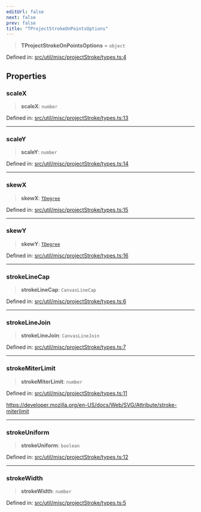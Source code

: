 ```yaml
---
editUrl: false
next: false
prev: false
title: "TProjectStrokeOnPointsOptions"
---
```


> **TProjectStrokeOnPointsOptions** = `object`

Defined in: [src/util/misc/projectStroke/types.ts:4](https://github.com/fabricjs/fabric.js/blob/977f797255d8c56b5b68360b0d45bed33697d2e8/src/util/misc/projectStroke/types.ts#L4)

## Properties

### scaleX

> **scaleX**: `number`

Defined in: [src/util/misc/projectStroke/types.ts:13](https://github.com/fabricjs/fabric.js/blob/977f797255d8c56b5b68360b0d45bed33697d2e8/src/util/misc/projectStroke/types.ts#L13)

***

### scaleY

> **scaleY**: `number`

Defined in: [src/util/misc/projectStroke/types.ts:14](https://github.com/fabricjs/fabric.js/blob/977f797255d8c56b5b68360b0d45bed33697d2e8/src/util/misc/projectStroke/types.ts#L14)

***

### skewX

> **skewX**: [`TDegree`](/api/type-aliases/tdegree/)

Defined in: [src/util/misc/projectStroke/types.ts:15](https://github.com/fabricjs/fabric.js/blob/977f797255d8c56b5b68360b0d45bed33697d2e8/src/util/misc/projectStroke/types.ts#L15)

***

### skewY

> **skewY**: [`TDegree`](/api/type-aliases/tdegree/)

Defined in: [src/util/misc/projectStroke/types.ts:16](https://github.com/fabricjs/fabric.js/blob/977f797255d8c56b5b68360b0d45bed33697d2e8/src/util/misc/projectStroke/types.ts#L16)

***

### strokeLineCap

> **strokeLineCap**: `CanvasLineCap`

Defined in: [src/util/misc/projectStroke/types.ts:6](https://github.com/fabricjs/fabric.js/blob/977f797255d8c56b5b68360b0d45bed33697d2e8/src/util/misc/projectStroke/types.ts#L6)

***

### strokeLineJoin

> **strokeLineJoin**: `CanvasLineJoin`

Defined in: [src/util/misc/projectStroke/types.ts:7](https://github.com/fabricjs/fabric.js/blob/977f797255d8c56b5b68360b0d45bed33697d2e8/src/util/misc/projectStroke/types.ts#L7)

***

### strokeMiterLimit

> **strokeMiterLimit**: `number`

Defined in: [src/util/misc/projectStroke/types.ts:11](https://github.com/fabricjs/fabric.js/blob/977f797255d8c56b5b68360b0d45bed33697d2e8/src/util/misc/projectStroke/types.ts#L11)

https://developer.mozilla.org/en-US/docs/Web/SVG/Attribute/stroke-miterlimit

***

### strokeUniform

> **strokeUniform**: `boolean`

Defined in: [src/util/misc/projectStroke/types.ts:12](https://github.com/fabricjs/fabric.js/blob/977f797255d8c56b5b68360b0d45bed33697d2e8/src/util/misc/projectStroke/types.ts#L12)

***

### strokeWidth

> **strokeWidth**: `number`

Defined in: [src/util/misc/projectStroke/types.ts:5](https://github.com/fabricjs/fabric.js/blob/977f797255d8c56b5b68360b0d45bed33697d2e8/src/util/misc/projectStroke/types.ts#L5)

